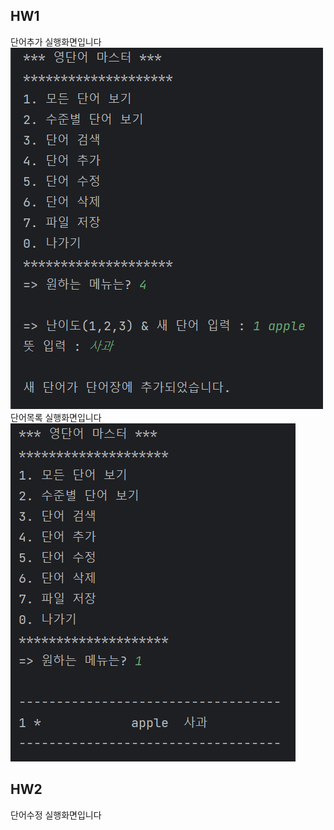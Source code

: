 <h2>HW1</h2>
단어추가 실행화면입니다<br>
<img src="https://github.com/Dongun614/JavaCRUD/blob/master/screenshots/HW1%20%EC%BA%A1%EC%B3%901.PNG?raw=true"><br>
단어목록 실행화면입니다<br>
<img src="https://github.com/Dongun614/JavaCRUD/blob/master/screenshots/HW1%20%EC%BA%A1%EC%B3%902.PNG?raw=true"><br>
<h2>HW2</h2>
단어수정 실행화면입니다<br>

